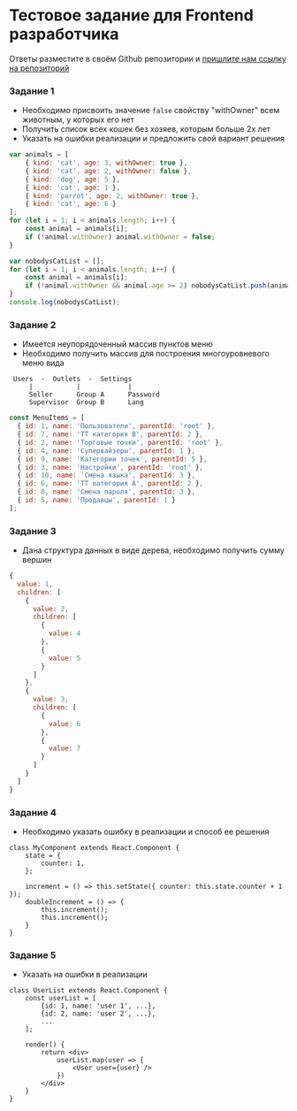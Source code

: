 # Тестовое задание для Frontend разработчика

Ответы разместите в своём Github репозитории и [пришлите нам ссылку на репозиторий](mailto:info@smartex.kz)

### Задание 1

- Необходимо присвоить значение `false` свойству "withOwner" всем животным, у которых его нет
- Получить список всех кошек без хозяев, которым больше 2х лет
- Указать на ошибки реализации и предложить свой вариант решения

```js
var animals = [
    { kind: 'cat', age: 3, withOwner: true },
    { kind: 'cat', age: 2, withOwner: false },
    { kind: 'dog', age: 5 },
    { kind: 'cat', age: 1 },
    { kind: 'parrot', age: 2, withOwner: true },
    { kind: 'cat', age: 6 }
];
for (let i = 1; i < animals.length; i++) {
    const animal = animals[i];
    if (!animal.withOwner) animal.withOwner = false;
}

var nobodysCatList = [];
for (let i = 1; i < animals.length; i++) {
    const animal = animals[i];
    if (!animal.withOwner && animal.age >= 2) nobodysCatList.push(animal);
}
console.log(nobodysCatList);
```

### Задание 2

- Имеется неупорядоченный массив пунктов меню
- Необходимо получить массив для построения многоуровневого меню вида

```
 Users  -  Outlets  -  Settings
     |           |            |
     Seller      Group A      Password
     Supervisor  Group B      Lang
```

```js
const MenuItems = [
  { id: 1, name: 'Пользователи', parentId: 'root' },
  { id: 7, name: 'ТТ категория B', parentId: 2 },
  { id: 2, name: 'Торговые точки', parentId: 'root' },
  { id: 4, name: 'Супервайзеры', parentId: 1 },
  { id: 9, name: 'Категории точек', parentId: 5 },
  { id: 3, name: 'Настройки', parentId: 'root' },
  { id: 10, name: 'Смена языка', parentId: 3 },
  { id: 6, name: 'ТТ категория A', parentId: 2 },
  { id: 8, name: 'Смена пароля', parentId: 3 },
  { id: 5, name: 'Продавцы', parentId: 1 }
];
````

### Задание 3

- Дана структура данных в виде дерева, необходимо получить сумму вершин

```js
{
  value: 1,
  children: [
    {
      value: 2,
      children: [
        {
          value: 4
        },
        {
          value: 5
        }
      ]
    },
    {
      value: 3,
      children: [
        {
          value: 6
        },
        {
          value: 7
        }
      ]
    }
  ]
}
```

### Задание 4

- Необходимо указать ошибку в реализации и способ ее решения

```
class MyComponent extends React.Component {
    state = {
        counter: 1,
    };

    increment = () => this.setState({ counter: this.state.counter + 1 });
    doubleIncrement = () => {
        this.increment();
        this.increment();
    }
}
```

### Задание 5

- Указать на ошибки в реализации

```
class UserList extends React.Component {
    const userList = [
        {id: 1, name: 'user 1', ...},
        {id: 2, name: 'user 2', ...},
        ...
    ];

    render() {
        return <div>
            userList.map(user => {
                <User user={user} />
            })
        </div>
    }
}
```
